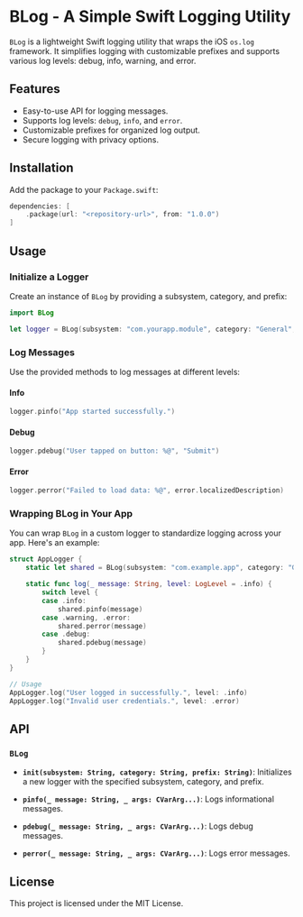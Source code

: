 # BLog - A Simple Swift Logging Utility

`BLog` is a lightweight Swift logging utility that wraps the iOS `os.log` framework. It simplifies logging with customizable prefixes and supports various log levels: debug, info, warning, and error.

## Features

- Easy-to-use API for logging messages.
- Supports log levels: `debug`, `info`, and `error`.
- Customizable prefixes for organized log output.
- Secure logging with privacy options.

## Installation

Add the package to your `Package.swift`:

```swift
dependencies: [
    .package(url: "<repository-url>", from: "1.0.0")
]
```

## Usage

### Initialize a Logger

Create an instance of `BLog` by providing a subsystem, category, and prefix:

```swift
import BLog

let logger = BLog(subsystem: "com.yourapp.module", category: "General", prefix: "[MyApp]")
```

### Log Messages

Use the provided methods to log messages at different levels:

#### Info
```swift
logger.pinfo("App started successfully.")
```

#### Debug
```swift
logger.pdebug("User tapped on button: %@", "Submit")
```

#### Error
```swift
logger.perror("Failed to load data: %@", error.localizedDescription)
```

### Wrapping BLog in Your App

You can wrap `BLog` in a custom logger to standardize logging across your app. Here's an example:

```swift
struct AppLogger {
    static let shared = BLog(subsystem: "com.example.app", category: "General", prefix: "<AppLogger>")

    static func log(_ message: String, level: LogLevel = .info) {
        switch level {
        case .info:
            shared.pinfo(message)
        case .warning, .error:
            shared.perror(message)
        case .debug:
            shared.pdebug(message)
        }
    }
}

// Usage
AppLogger.log("User logged in successfully.", level: .info)
AppLogger.log("Invalid user credentials.", level: .error)
```

## API

### `BLog`

- **`init(subsystem: String, category: String, prefix: String)`**:
  Initializes a new logger with the specified subsystem, category, and prefix.

- **`pinfo(_ message: String, _ args: CVarArg...)`**:
  Logs informational messages.

- **`pdebug(_ message: String, _ args: CVarArg...)`**:
  Logs debug messages.

- **`perror(_ message: String, _ args: CVarArg...)`**:
  Logs error messages.

## License

This project is licensed under the MIT License.

